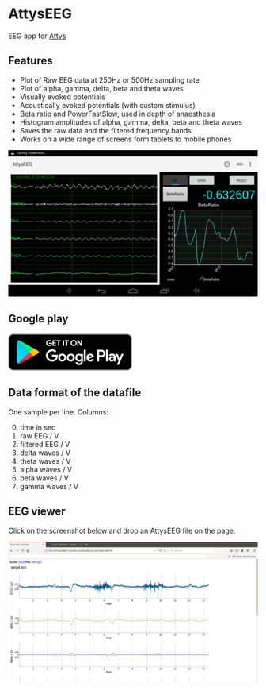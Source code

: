 # AttysEEG

EEG app for [Attys](http://www.attys.tech)

## Features

* Plot of Raw EEG data at 250Hz or 500Hz sampling rate
* Plot of alpha, gamma, delta, beta and theta waves
* Visually evoked potentials
* Acoustically evoked potentials (with custom stimulus)
* Beta ratio and PowerFastSlow, used in depth of anaesthesia
* Histogram amplitudes of alpha, gamma, delta, beta and theta waves
* Saves the raw data and the filtered frequency bands
* Works on a wide range of screens form tablets to mobile phones

![alt tag](screenshots/beta_ratio_during_alpha_waves.png)

## Google play

[![alt tag](google_play_en_badge_web_generic.png)](https://play.google.com/store/apps/details?id=tech.glasgowneuro.attyseeg)

## Data format of the datafile

One sample per line. Columns:

  0. time in sec
  1. raw EEG / V
  2. filtered EEG / V
  3. delta waves / V
  4. theta waves / V
  5. alpha waves / V
  6. beta waves / V
  7. gamma waves / V

## EEG viewer

Click on the screenshot below and drop an AttysEEG file on the page.

[![alt tag](viewer.png)](https://glasgowneuro.github.io/AttysEEG/)